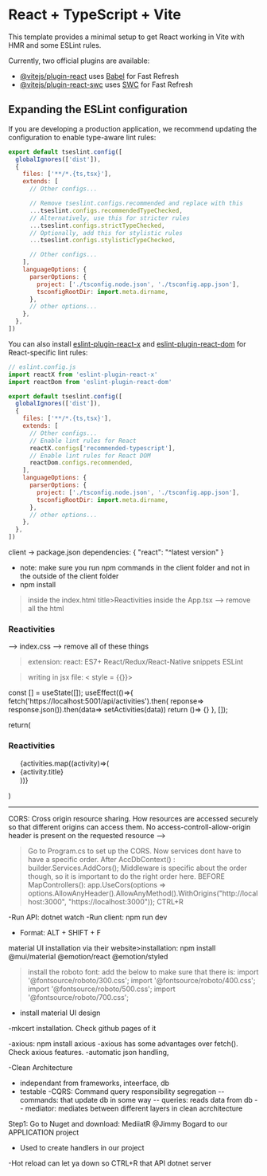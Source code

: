# React + TypeScript + Vite

This template provides a minimal setup to get React working in Vite with HMR and some ESLint rules.

Currently, two official plugins are available:

- [@vitejs/plugin-react](https://github.com/vitejs/vite-plugin-react/blob/main/packages/plugin-react) uses [Babel](https://babeljs.io/) for Fast Refresh
- [@vitejs/plugin-react-swc](https://github.com/vitejs/vite-plugin-react/blob/main/packages/plugin-react-swc) uses [SWC](https://swc.rs/) for Fast Refresh

## Expanding the ESLint configuration

If you are developing a production application, we recommend updating the configuration to enable type-aware lint rules:

```js
export default tseslint.config([
  globalIgnores(['dist']),
  {
    files: ['**/*.{ts,tsx}'],
    extends: [
      // Other configs...

      // Remove tseslint.configs.recommended and replace with this
      ...tseslint.configs.recommendedTypeChecked,
      // Alternatively, use this for stricter rules
      ...tseslint.configs.strictTypeChecked,
      // Optionally, add this for stylistic rules
      ...tseslint.configs.stylisticTypeChecked,

      // Other configs...
    ],
    languageOptions: {
      parserOptions: {
        project: ['./tsconfig.node.json', './tsconfig.app.json'],
        tsconfigRootDir: import.meta.dirname,
      },
      // other options...
    },
  },
])
```

You can also install [eslint-plugin-react-x](https://github.com/Rel1cx/eslint-react/tree/main/packages/plugins/eslint-plugin-react-x) and [eslint-plugin-react-dom](https://github.com/Rel1cx/eslint-react/tree/main/packages/plugins/eslint-plugin-react-dom) for React-specific lint rules:

```js
// eslint.config.js
import reactX from 'eslint-plugin-react-x'
import reactDom from 'eslint-plugin-react-dom'

export default tseslint.config([
  globalIgnores(['dist']),
  {
    files: ['**/*.{ts,tsx}'],
    extends: [
      // Other configs...
      // Enable lint rules for React
      reactX.configs['recommended-typescript'],
      // Enable lint rules for React DOM
      reactDom.configs.recommended,
    ],
    languageOptions: {
      parserOptions: {
        project: ['./tsconfig.node.json', './tsconfig.app.json'],
        tsconfigRootDir: import.meta.dirname,
      },
      // other options...
    },
  },
])
```
client -> package.json
dependencies: {
"react": "^latest version"
}
- note: make sure you run npm commands in the client folder and not in the outside of the client folder
- npm install
> inside the index.html
title>Reactivities</title>
> inside the App.tsx
--> remove all the html
<h3>Reactivities</h3>
--> index.css
--> remove all of these things

> extension: 
react: ES7+ React/Redux/React-Native snippets
ESLint 

> writing in jsx file:
< style = {{}}>

const [] = useState([]);
useEffect(()=>{
	fetch('https://localhost:5001/api/activities').then(
reponse=> response.json()).then(data=> setActivities(data))
return ()=> {}
}, []);

return(<div>
<h3 className="app" style{{color: red}}>Reactivities</h3>
<ul>{activities.map((activity)=>(<li>{activity.title}</li>))}</ul>
</div>)

------------

CORS: Cross origin resource sharing. How resources are accessed securely so that different origins can access them. No access-controll-allow-origin header is present on the requested resource --> 
> Go to Program.cs to set up the CORS. Now services dont have to have a specific order. After AccDbContext<AppDbContext>() :
builder.Services.AddCors();
Middleware is specific about the order though, so it is important to do the right order here. BEFORE MapControllers():
app.UseCors(options => options.AllowAnyHeader().AllowAnyMethod().WithOrigins("http://localhost:3000", "https://localhost:3000"));
CTRL+R

-Run API: dotnet watch 
-Run client: npm run dev

- Format: ALT + SHIFT + F

material UI installation via their website>installation:
npm install @mui/material @emotion/react @emotion/styled

>install the roboto font: 
add the below to make sure that there is: 
import '@fontsource/roboto/300.css';
import '@fontsource/roboto/400.css';
import '@fontsource/roboto/500.css';
import '@fontsource/roboto/700.css';

- install material UI design

-mkcert installation. Check github pages of it

-axious: npm install axious
-axious has some advantages over fetch(). Check axious features.
-automatic json handling, 

-Clean Architecture
- independant from frameworks, inteerface, db
- testable
-CQRS: Command query responsibility segregation
-- commands: that update db in some way
-- queries: reads data from db
-- mediator: mediates between different layers in clean acrchitecture

Step1: Go to Nuget and download: MediiatR @Jimmy Bogard to our APPLICATION project
- Used to create handlers in our project

-Hot reload can let ya down so CTRL+R that API dotnet server
